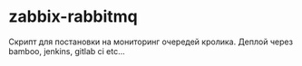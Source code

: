 # zabbix-rabbitmq
Скрипт для постановки на мониторинг очередей кролика. Деплой через bamboo, jenkins, gitlab ci etc...
